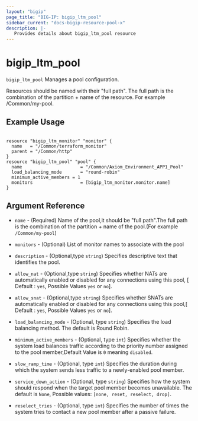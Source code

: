 ```yaml
---
layout: "bigip"
page_title: "BIG-IP: bigip_ltm_pool"
sidebar_current: "docs-bigip-resource-pool-x"
description: |-
   Provides details about bigip_ltm_pool resource
---
```


# bigip\_ltm\_pool

`bigip_ltm_pool` Manages a pool configuration.

Resources should be named with their "full path". The full path is the combination of the partition + name of the resource. For example /Common/my-pool.


## Example Usage


```hcl

resource "bigip_ltm_monitor" "monitor" {
  name   = "/Common/terraform_monitor"
  parent = "/Common/http"
}
resource "bigip_ltm_pool" "pool" {
  name                      = "/Common/Axiom_Environment_APP1_Pool"
  load_balancing_mode       = "round-robin"
  minimum_active_members = 1
  monitors                  = [bigip_ltm_monitor.monitor.name]
}
```      

## Argument Reference

* `name` - (Required) Name of the pool,it should be "full path".The full path is the combination of the partition + name of the pool.(For example `/Common/my-pool`)

* `monitors` - (Optional) List of monitor names to associate with the pool

* `description` - (Optional,type `string`) Specifies descriptive text that identifies the pool. 

* `allow_nat` - (Optional,type `string`) Specifies whether NATs are automatically enabled or disabled for any connections using this pool, [ Default : `yes`, Possible Values `yes` or `no`].

* `allow_snat` - (Optional,type `string`) Specifies whether SNATs are automatically enabled or disabled for any connections using this pool,[ Default : `yes`, Possible Values `yes` or `no`].

* `load_balancing_mode` - (Optional, type `string`) Specifies the load balancing method. The default is Round Robin.

* `minimum_active_members` - (Optional, type `int`) Specifies whether the system load balances traffic according to the priority number assigned to the pool member,Default Value is `0` meaning `disabled`.

* `slow_ramp_time` - (Optional, type `int`) Specifies the duration during which the system sends less traffic to a newly-enabled pool member.

* `service_down_action` - (Optional, type `string`) Specifies how the system should respond when the target pool member becomes unavailable. The default is `None`, Possible values: `[none, reset, reselect, drop]`.

* `reselect_tries` - (Optional, type `int`) Specifies the number of times the system tries to contact a new pool member after a passive failure.
